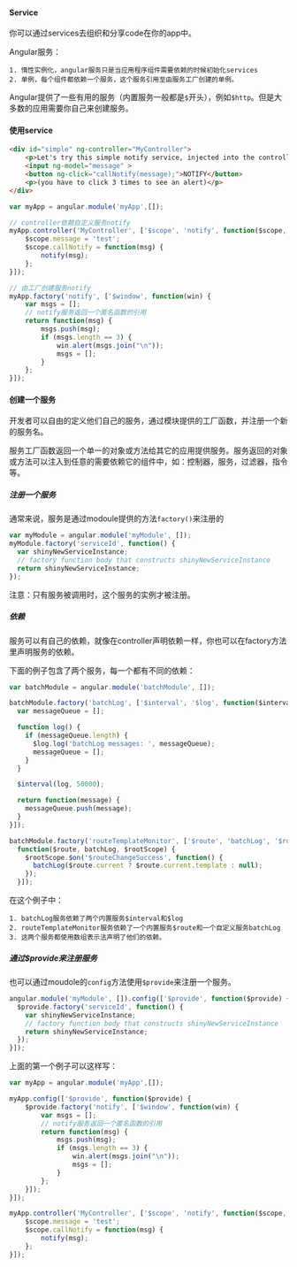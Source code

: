 #### Service

你可以通过services去组织和分享code在你的app中。

Angular服务：

    1. 惰性实例化，angular服务只是当应用程序组件需要依赖的时候初始化services
    2. 单例，每个组件都依赖一个服务，这个服务引用至由服务工厂创建的单例。

Angular提供了一些有用的服务（内置服务一般都是`$`开头），例如`$http`。但是大多数的应用需要你自己来创建服务。

#### 使用service

```html
<div id="simple" ng-controller="MyController">
    <p>Let's try this simple notify service, injected into the controller...</p>
    <input ng-model="message" >
    <button ng-click="callNotify(message);">NOTIFY</button>
    <p>(you have to click 3 times to see an alert)</p>
</div>
```

```javascript
var myApp = angular.module('myApp',[]);

// controller依赖自定义服务notify
myApp.controller('MyController', ['$scope', 'notify', function($scope, notify) {
    $scope.message = 'test';
    $scope.callNotify = function(msg) {
        notify(msg);
    };
}]);

// 由工厂创建服务notify
myApp.factory('notify', ['$window', function(win) {
    var msgs = [];
    // notify服务返回一个匿名函数的引用
    return function(msg) {
        msgs.push(msg);
        if (msgs.length == 3) {
            win.alert(msgs.join("\n"));
            msgs = [];
        }
    };
}]);
```

#### 创建一个服务

开发者可以自由的定义他们自己的服务，通过模块提供的工厂函数，并注册一个新的服务名。

服务工厂函数返回一个单一的对象或方法给其它的应用提供服务。服务返回的对象或方法可以注入到任意的需要依赖它的组件中，如：控制器，服务，过滤器，指令等。

##### 注册一个服务

通常来说，服务是通过modoule提供的方法`factory()`来注册的

```javascript
var myModule = angular.module('myModule', []);
myModule.factory('serviceId', function() {
  var shinyNewServiceInstance;
  // factory function body that constructs shinyNewServiceInstance
  return shinyNewServiceInstance;
});
```
注意：只有服务被调用时，这个服务的实例才被注册。

##### 依赖

服务可以有自己的依赖，就像在controller声明依赖一样，你也可以在factory方法里声明服务的依赖。

下面的例子包含了两个服务，每一个都有不同的依赖：

```javascript
var batchModule = angular.module('batchModule', []);

batchModule.factory('batchLog', ['$interval', '$log', function($interval, $log) {
  var messageQueue = [];

  function log() {
    if (messageQueue.length) {
      $log.log('batchLog messages: ', messageQueue);
      messageQueue = [];
    }
  }

  $interval(log, 50000);

  return function(message) {
    messageQueue.push(message);
  }
}]);

batchModule.factory('routeTemplateMonitor', ['$route', 'batchLog', '$rootScope',
  function($route, batchLog, $rootScope) {
    $rootScope.$on('$routeChangeSuccess', function() {
      batchLog($route.current ? $route.current.template : null);
    });
  }]);
```

在这个例子中：

    1. batchLog服务依赖了两个内置服务$interval和$log
    2. routeTemplateMonitor服务依赖了一个内置服务$route和一个自定义服务batchLog
    3. 这两个服务都使用数组表示法声明了他们的依赖。

##### 通过$provide来注册服务

也可以通过moudole的`config`方法使用`$provide`来注册一个服务。

```javascript
angular.module('myModule', []).config(['$provide', function($provide) {
  $provide.factory('serviceId', function() {
    var shinyNewServiceInstance;
    // factory function body that constructs shinyNewServiceInstance
    return shinyNewServiceInstance;
  });
}]);
```

上面的第一个例子可以这样写：

```javascript
var myApp = angular.module('myApp',[]);

myApp.config(['$provide', function($provide) {
    $provide.factory('notify', ['$window', function(win) {
        var msgs = [];
        // notify服务返回一个匿名函数的引用
        return function(msg) {
            msgs.push(msg);
            if (msgs.length == 3) {
                win.alert(msgs.join("\n"));
                msgs = [];
            }
        };
    }]);
}]);

myApp.controller('MyController', ['$scope', 'notify', function($scope, notify) {
    $scope.message = 'test';
    $scope.callNotify = function(msg) {
        notify(msg);
    };
}]);
```


